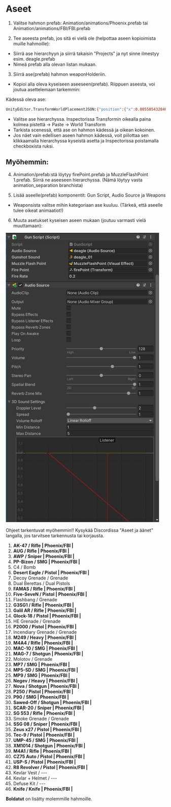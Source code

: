 # Aseet

1. Valitse hahmon prefab: Animation/animations/Phoenix.prefab tai Animation/animations/FBI/FBI.prefab

2. Tee aseesta prefab, jos sitä ei vielä ole (helpottaa aseen kopioimista muille hahmoille):
  * Siirrä ase hierarchyyn ja siirrä takaisin "Projects" ja nyt sinne ilmestyy esim. deagle.prefab
  * Nimeä prefab alla olevan listan mukaan.


3. Siirrä ase(prefab) hahmon weaponHolderiin.

  * Kopioi alla oleva kyseiseen aseeseen(prefab). Riippuen aseesta, voi joutua asettelemaan tarkemmin:


Kädessä oleva ase:
```bash
UnityEditor.TransformWorldPlacementJSON:{"position":{"x":0.005505432840436697,"y":0.010460630059242249,"z":-0.00005298554606270045},"rotation":{"x":-0.5549819469451904,"y":-0.0638723075389862,"z":-0.3035511374473572,"w":-0.7718632221221924},"scale":{"x":0.009999999776482582,"y":0.009999999776482582,"z":0.009999999776482582}}
```
* Valitse ase hierarchyssa. Inspectorissa Transformin oikealla paina kolmea pistettä -> Paste -> World Transform
* Tarkista scenessä, että ase on hahmon kädessä ja oikean kokoinen.
* Jos näet vain edellisen aseen hahmon kädessä, voit piilottaa sen klikkaamalla hierarchyssa kyseistä asetta ja Inspectorissa poistamalla checkboxista ruksi.

## Myöhemmin:
4. Animation/prefab:stä löytyy firePoint.prefab ja MuzzleFlashPoint 1.prefab. Siirrä ne aseeseen hierarchyssa. (Nämä löytyy vasta animation_separation branchista)

5. Lisää aseelle(prefab) komponentit: Gun Script, Audio Source ja Weapons
  * Weaponsista valitse mihin kategoriaan ase kuuluu. (Tärkeä, että aseelle tulee oikeat animaatiot!)

6. Muuta asetukset kyseisen aseen mukaan (joutuu varmasti vielä muuttamaan):

![Settings](kuvat/settings.png)

Ohjeet tarkentuvat myöhemmin!!
Kysykää Discordissa "Aseet ja äänet" langalla, jos tarvitsee tarkennusta tai korjausta.

1. **AK-47  / Rifle | Phoenix/FBI |**
2. **AUG  / Rifle | Phoenix/FBI |**
3. **AWP  / Sniper | Phoenix/FBI |**
4. **PP-Bizon / SMG | Phoenix/FBI |**
5. C4 / Bomb
6. **Desert Eagle / Pistol  | Phoenix/FBI |**
7. Decoy Grenade  / Grenade
8. Dual Berettas  / Dual Pistols
9. **FAMAS  / Rifle | Phoenix/FBI |**
10. **Five-SeveN  / Pistol  | Phoenix/FBI |**
11. Flashbang / Grenade
12. **G3SG1 / Rifle | Phoenix/FBI |**
13. **Galil AR  / Rifle | Phoenix/FBI |**
14. **Glock-18  / Pistol  | Phoenix/FBI |**
15. HE Grenade  / Grenade
16. **P2000 / Pistol  | Phoenix/FBI |**
17. Incendiary Grenade  / Grenade
18. **M249  / Heavy | Phoenix/FBI |**
19. **M4A4  / Rifle | Phoenix/FBI |**
20. **MAC-10  / SMG | Phoenix/FBI |**
21. **MAG-7 / Shotgun | Phoenix/FBI |**
22. Molotov / Grenade
23. **MP7 / SMG | Phoenix/FBI |**
24. **MP5-SD  / SMG | Phoenix/FBI |**
25. **MP9 / SMG | Phoenix/FBI |**
26. **Negev / Heavy | Phoenix/FBI |**
27. **Nova  / Shotgun | Phoenix/FBI |**
28. **P250  / Pistol  | Phoenix/FBI |**
29. **P90 / SMG | Phoenix/FBI |**
30. **Sawed-Off / Shotgun | Phoenix/FBI |**
31. **SCAR-20 / Sniper | Phoenix/FBI |**
32. **SG 553  / Rifle | Phoenix/FBI |**
33. Smoke Grenade / Grenade
34. **SSG 08 / Sniper | Phoenix/FBI |**
35. **Zeus x27  / Pistol  | Phoenix/FBI |**
36. **Tec-9 / Pistol  | Phoenix/FBI |**
37. **UMP-45  / SMG | Phoenix/FBI |**
38. **XM1014  / Shotgun | Phoenix/FBI |**
39. **M4A1  / Rifle | Phoenix/FBI |**
40. **CZ75 Auto / Pistol  | Phoenix/FBI |**
41. **USP-S / Pistol  | Phoenix/FBI |**
42. **R8 Revolver / Pistol  | Phoenix/FBI |**
43. Kevlar Vest / ---
44. Kevlar + Helmet / ---
45. Defuse Kit  / ---
46. **Knife / Knife | Phoenix/FBI |**

**Boldatut** on lisätty molemmille hahmoille.
